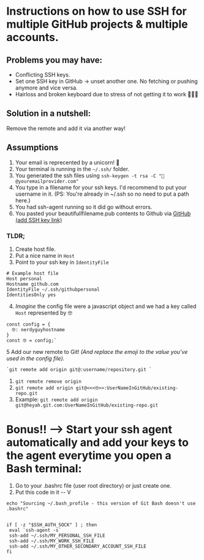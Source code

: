 # Instructions on how to use SSH for multiple GitHub projects & multiple accounts.

## Problems you may have:   
- Conflicting SSH keys.
- Set one SSH key in GitHub -> unset another one. No fetching or pushing anymore and vice versa.
- Hairloss and broken keyboard due to stress of not getting it to work 👨🏻‍🦲

## Solution in a nutshell:
Remove the remote and add it via another way!

## Assumptions
1. Your email is reprecented by a unicorn! 🦄
2. Your terminal is running in the `~/.ssh/` folder.
3. You generated the ssh files using `ssh-keygen -t rsa -C "🦄@youremailprovider.com"`
4. You type in a filename for your ssh keys. I'd recommend to put your username in it. (PS: You're already in ~/.ssh so no need to put a path here.)
5. You had ssh-agent running so it did go without errors.
6. You pasted your beautifullfilename.pub contents to Github via [GitHub (add SSH key link)](https://github.com/settings/ssh/new)

### TLDR;   
1. Create host file. 
2. Put a nice name in `Host`
3. Point to your ssh key in `IdentityFile`

```
# Example host file
Host personal     
Hostname github.com
IdentityFile ~/.ssh/githubpersonal   
IdentitiesOnly yes
```

4. _Imagine_ the config file were a javascript object and we had a key called `Host` represented by 🤓 
```
const config = {
  🤓: nerdyguyhostname
}
const 🤓 = config;`
```

5 Add our new remote to Git! _(And replace the emoji to the value you've used in the config file)._

```
`git remote add origin git@:username/repository.git `
```


1. `git remote remove origin`
2. `git remote add origin git@<<<🤓>>:UserNameInGitHub/existing-repo.git`
3. Example:  `git remote add origin git@heyah.git.com:UserNameInGitHub/existing-repo.git`

# Bonus!! --> Start your ssh agent automatically and add your keys to the agent everytime you open a Bash terminal:
1. Go to your .bashrc file (user root directory) or just create one.
2. Put this code in it -- V
```
echo "Sourcing ~/.bash_profile - this version of Git Bash doesn't use .bashrc"


if [ -z "$SSH_AUTH_SOCK" ] ; then
 eval `ssh-agent -s`
 ssh-add ~/.ssh/MY_PERSONAL_SSH_FILE
 ssh-add ~/.ssh/MY_WORK_SSH_FILE
 ssh-add ~/.ssh/MY_OTHER_SECONDARY_ACCOUNT_SSH_FILE
fi
```

